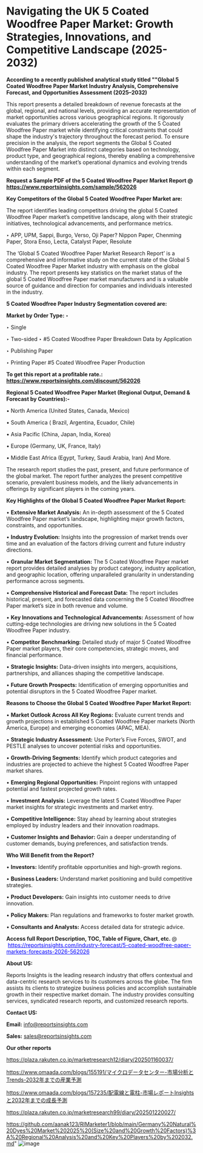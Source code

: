 # Navigating the UK 5 Coated Woodfree Paper Market: Growth Strategies, Innovations, and Competitive Landscape (2025-2032)

<strong>According to a recently published analytical study titled ""Global 5 Coated Woodfree Paper Market Industry Analysis, Comprehensive Forecast, and Opportunities Assessment (2025–2032)</strong>

This report presents a detailed breakdown of revenue forecasts at the global, regional, and national levels, providing an accurate representation of market opportunities across various geographical regions. It rigorously evaluates the primary drivers accelerating the growth of the 5 Coated Woodfree Paper market while identifying critical constraints that could shape the industry's trajectory throughout the forecast period. To ensure precision in the analysis, the report segments the Global 5 Coated Woodfree Paper Market into distinct categories based on technology, product type, and geographical regions, thereby enabling a comprehensive understanding of the market’s operational dynamics and evolving trends within each segment.

<strong>Request a Sample PDF of the 5 Coated Woodfree Paper Market Report </strong><strong>@<a href=https://www.reportsinsights.com/sample/562026 style=color:#0000ff;> https://www.reportsinsights.com/sample/562026</a></strong></font>

<strong>Key Competitors of the Global 5 Coated Woodfree Paper Market are:</strong>

The report identifies leading competitors driving the global 5 Coated Woodfree Paper market’s competitive landscape, along with their strategic initiatives, technological advancements, and performance metrics.

‣ APP, UPM, Sappi, Burgo, Verso, Oji Paper? Nippon Paper, Chenming Paper, Stora Enso, Lecta, Catalyst Paper, Resolute

The ‘Global 5 Coated Woodfree Paper Market Research Report’ is a comprehensive and informative study on the current state of the Global 5 Coated Woodfree Paper Market industry with emphasis on the global industry. The report presents key statistics on the market status of the global 5 Coated Woodfree Paper market manufacturers and is a valuable source of guidance and direction for companies and individuals interested in the industry.

<strong>5 Coated Woodfree Paper Industry Segmentation covered are:</strong>

<strong>Market by Order Type: </strong>
‣ 

‣ Single

‣ Two-sided
‣ #5 Coated Woodfree Paper Breakdown Data by Application

‣ Publishing Paper

‣ Printing Paper
#5 Coated Woodfree Paper Production

<strong>To get this report at a profitable rate.: <a href=https://www.reportsinsights.com/discount/562026 style=color:#0000ff;>https://www.reportsinsights.com/discount/562026</a></strong></font>

<strong>Regional 5 Coated Woodfree Paper Market (Regional Output, Demand &amp; Forecast by Countries):-</strong>

• North America (United States, Canada, Mexico)

• South America ( Brazil, Argentina, Ecuador, Chile)

• Asia Pacific (China, Japan, India, Korea)

• Europe (Germany, UK, France, Italy)

• Middle East Africa (Egypt, Turkey, Saudi Arabia, Iran) And More.

The research report studies the past, present, and future performance of the global market. The report further analyzes the present competitive scenario, prevalent business models, and the likely advancements in offerings by significant players in the coming years.

<strong>Key Highlights of the Global 5 Coated Woodfree Paper Market Report:</strong>

• <strong>Extensive Market Analysis:</strong> An in-depth assessment of the 5 Coated Woodfree Paper market’s landscape, highlighting major growth factors, constraints, and opportunities.

• <strong>Industry Evolution:</strong> Insights into the progression of market trends over time and an evaluation of the factors driving current and future industry directions.

• <strong>Granular Market Segmentation:</strong> The 5 Coated Woodfree Paper market report provides detailed analyses by product category, industry application, and geographic location, offering unparalleled granularity in understanding performance across segments.

• <strong>Comprehensive Historical and Forecast Data:</strong> The report includes historical, present, and forecasted data concerning the 5 Coated Woodfree Paper market’s size in both revenue and volume.

• <strong>Key Innovations and Technological Advancements:</strong> Assessment of how cutting-edge technologies are driving new solutions in the 5 Coated Woodfree Paper industry.

• <strong>Competitor Benchmarking:</strong> Detailed study of major 5 Coated Woodfree Paper market players, their core competencies, strategic moves, and financial performance.

• <strong>Strategic Insights:</strong> Data-driven insights into mergers, acquisitions, partnerships, and alliances shaping the competitive landscape.

• <strong>Future Growth Prospects:</strong> Identification of emerging opportunities and potential disruptors in the 5 Coated Woodfree Paper market.

<strong>Reasons to Choose the Global 5 Coated Woodfree Paper Market Report:</strong>

• <strong>Market Outlook Across All Key Regions:</strong> Evaluate current trends and growth projections in established 5 Coated Woodfree Paper markets (North America, Europe) and emerging economies (APAC, MEA).

• <strong>Strategic Industry Assessment:</strong> Use Porter’s Five Forces, SWOT, and PESTLE analyses to uncover potential risks and opportunities.

• <strong>Growth-Driving Segments:</strong> Identify which product categories and industries are projected to achieve the highest 5 Coated Woodfree Paper market shares.

• <strong>Emerging Regional Opportunities:</strong> Pinpoint regions with untapped potential and fastest projected growth rates.

• <strong>Investment Analysis:</strong> Leverage the latest 5 Coated Woodfree Paper market insights for strategic investments and market entry.

• <strong>Competitive Intelligence:</strong> Stay ahead by learning about strategies employed by industry leaders and their innovation roadmaps.

• <strong>Customer Insights and Behavior:</strong> Gain a deeper understanding of customer demands, buying preferences, and satisfaction trends.

<strong>Who Will Benefit from the Report?</strong>

• <strong>Investors:</strong> Identify profitable opportunities and high-growth regions.

• <strong>Business Leaders:</strong> Understand market positioning and build competitive strategies.

• <strong>Product Developers:</strong> Gain insights into customer needs to drive innovation.

• <strong>Policy Makers:</strong> Plan regulations and frameworks to foster market growth.

• <strong>Consultants and Analysts:</strong> Access detailed data for strategic advice.
</ul>
<strong>Access full Report Description, TOC, Table of Figure, Chart, etc. </strong>@  <a href=https://reportsinsights.com/industry-forecast/5-coated-woodfree-paper-markets-forecasts-2026-562026 style=color:#0000ff;>https://reportsinsights.com/industry-forecast/5-coated-woodfree-paper-markets-forecasts-2026-562026</a></font>

<strong><strong>About US</strong>:</strong>

Reports Insights is the leading research industry that offers contextual and data-centric research services to its customers across the globe. The firm assists its clients to strategize business policies and accomplish sustainable growth in their respective market domain. The industry provides consulting services, syndicated research reports, and customized research reports.

<strong>Contact US:</strong>

<p class=""""><b>Email:</b> <a href=mailto:info@reportsinsights.com>info@reportsinsights.com</a></p>
<p class=""""><b>Sales:</b> <a href=mailto:sales@reportsinsights.com>sales@reportsinsights.com</a></p>

<strong>Our other reports</strong>

<a href=https://plaza.rakuten.co.jp/marketresearch12/diary/202501160037/>https://plaza.rakuten.co.jp/marketresearch12/diary/202501160037/</a>

<a href=https://www.omaada.com/blogs/155191/マイクロデータセンター-市場分析とTrends-2032年までの産業予測>https://www.omaada.com/blogs/155191/マイクロデータセンター-市場分析とTrends-2032年までの産業予測</a>

<a href=https://www.omaada.com/blogs/157235/配電線と電柱-市場レポートInsightsと2032年までの成長予測>https://www.omaada.com/blogs/157235/配電線と電柱-市場レポートInsightsと2032年までの成長予測</a>

<a href=https://plaza.rakuten.co.jp/marketresearch99/diary/202501220027/>https://plaza.rakuten.co.jp/marketresearch99/diary/202501220027/</a>

<a href=https://github.com/aanak123/RIMarketer1/blob/main/Germany%20Natural%20Dyes%20Market%202025%20(Size%20and%20Growth%20Factors)%3A%20Regional%20Analysis%20and%20Key%20Players%20by%202032.md>https://github.com/aanak123/RIMarketer1/blob/main/Germany%20Natural%20Dyes%20Market%202025%20(Size%20and%20Growth%20Factors)%3A%20Regional%20Analysis%20and%20Key%20Players%20by%202032.md</a>"
![image](https://github.com/user-attachments/assets/d13b12fa-4a80-41fb-8e2c-784f9af25e83)
